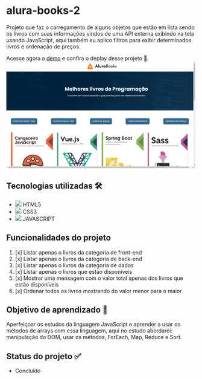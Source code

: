 # alura-books-2
<p>Projeto que faz o carregamento de alguns objetos que estão em lista sendo os livros com suas informações vindos de uma API externa exibindo na tela usando JavaScript, aqui também eu aplico filtros para exibir determinados livros e ordenação de preços.</p>

<p>Acesse agora a <a href="https://alura-books-2.vercel.app/">demo</a> e confira o deplay desse projeto 🚀.
<img src="/imagens/alura-book.png" alt="Imagem da tela inicial do projeto alura-books-2"></p>

## Tecnologias utilizadas 🛠️
* <img src="https://cdn.jsdelivr.net/gh/devicons/devicon/icons/html5/html5-original.svg" width="30px" /> HTML5
* <img src="https://cdn.jsdelivr.net/gh/devicons/devicon/icons/css3/css3-original.svg" width="30px" /> CSS3
* <img src="https://cdn.jsdelivr.net/gh/devicons/devicon/icons/javascript/javascript-plain.svg" width="30px" /> JAVASCRIPT

## Funcionalidades do projeto
1. [x] Listar apenas o livros da categoria de front-end
2. [x] Listar apenas o livros da categoria de back-end
3. [x] Listar apenas o livros da categoria de dados
4. [x] Listar apenas o livros que estão disponíveis
5. [x] Mostrar uma mensagem com o valor total apenas dos livros que estão disponíveis
6. [x] Ordenar todos os livros mostrando do valor menor para o maior

## Objetivo de aprendizado 📌
<p>
Aperfeiçoar os estudos da linguagem JavaScript e aprender a usar os métodos de arrays com essa linguagem, aqui no estudo abordarei: manipulação do DOM, usar os métodos, ForEach, Map, Reduce e Sort. 
</p>

## Status do projeto ✅
* <p>Concluído</p>
